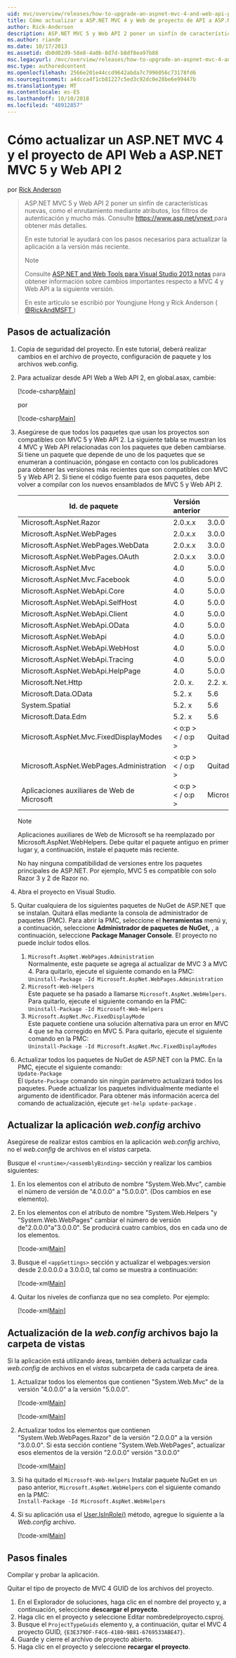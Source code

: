 ```yaml
---
uid: mvc/overview/releases/how-to-upgrade-an-aspnet-mvc-4-and-web-api-project-to-aspnet-mvc-5-and-web-api-2
title: Cómo actualizar a ASP.NET MVC 4 y Web de proyecto de API a ASP.NET MVC 5 y Web API 2 | Microsoft Docs
author: Rick-Anderson
description: ASP.NET MVC 5 y Web API 2 poner un sinfín de características nuevas, como el enrutamiento mediante atributos, los filtros de autenticación y mucho más.
ms.author: riande
ms.date: 10/17/2013
ms.assetid: db0d02d9-58e8-4a0b-8d7d-b8df8ea97b88
msc.legacyurl: /mvc/overview/releases/how-to-upgrade-an-aspnet-mvc-4-and-web-api-project-to-aspnet-mvc-5-and-web-api-2
msc.type: authoredcontent
ms.openlocfilehash: 2566e201e44ccd9642abda7c7996056c73178fd6
ms.sourcegitcommit: a4dcca4f1cb81227c5ed3c92dc0e28be6e99447b
ms.translationtype: MT
ms.contentlocale: es-ES
ms.lasthandoff: 10/10/2018
ms.locfileid: "48912857"
---
```

<a name="how-to-upgrade-an-aspnet-mvc-4-and-web-api-project-to-aspnet-mvc-5-and-web-api-2"></a>Cómo actualizar un ASP.NET MVC 4 y el proyecto de API Web a ASP.NET MVC 5 y Web API 2
====================
por [Rick Anderson]((https://twitter.com/RickAndMSFT))

> ASP.NET MVC 5 y Web API 2 poner un sinfín de características nuevas, como el enrutamiento mediante atributos, los filtros de autenticación y mucho más. Consulte [ https://www.asp.net/vnext ](https://www.asp.net/core) para obtener más detalles.
> 
> En este tutorial le ayudará con los pasos necesarios para actualizar la aplicación a la versión más reciente.  
> 
> > [!NOTE]
> > Consulte [ASP.NET and Web Tools para Visual Studio 2013 notas](../../../visual-studio/overview/2013/release-notes.md) para obtener información sobre cambios importantes respecto a MVC 4 y Web API a la siguiente versión.
> 
>   
> 
> En este artículo se escribió por Youngjune Hong y Rick Anderson ( [ @RickAndMSFT ](https://twitter.com/#!/RickAndMSFT) )


## <a name="upgrade-steps"></a>Pasos de actualización

1. Copia de seguridad del proyecto. En este tutorial, deberá realizar cambios en el archivo de proyecto, configuración de paquete y los archivos web.config.
2. Para actualizar desde API Web a Web API 2, en global.asax, cambie:

    [!code-csharp[Main](how-to-upgrade-an-aspnet-mvc-4-and-web-api-project-to-aspnet-mvc-5-and-web-api-2/samples/sample1.cs)]

   por

    [!code-csharp[Main](how-to-upgrade-an-aspnet-mvc-4-and-web-api-project-to-aspnet-mvc-5-and-web-api-2/samples/sample2.cs)]
3. Asegúrese de que todos los paquetes que usan los proyectos son compatibles con MVC 5 y Web API 2. La siguiente tabla se muestran los 4 MVC y Web API relacionadas con los paquetes que deben cambiarse. Si tiene un paquete que depende de uno de los paquetes que se enumeran a continuación, póngase en contacto con los publicadores para obtener las versiones más recientes que son compatibles con MVC 5 y Web API 2. Si tiene el código fuente para esos paquetes, debe volver a compilar con los nuevos ensamblados de MVC 5 y Web API 2.   

    | **Id. de paquete** | **Versión anterior** | **Nueva versión** |
    | --- | --- | --- |
    | Microsoft.AspNet.Razor | 2.0.x.x | 3.0.0 |
    | Microsoft.AspNet.WebPages | 2.0.x.x | 3.0.0 |
    | Microsoft.AspNet.WebPages.WebData | 2.0.x.x | 3.0.0 |
    | Microsoft.AspNet.WebPages.OAuth | 2.0.x.x | 3.0.0 |
    | Microsoft.AspNet.Mvc | 4.0 | 5.0.0 |
    | Microsoft.AspNet.Mvc.Facebook | 4.0 | 5.0.0 |
    | Microsoft.AspNet.WebApi.Core | 4.0 | 5.0.0 |
    | Microsoft.AspNet.WebApi.SelfHost | 4.0 | 5.0.0 |
    | Microsoft.AspNet.WebApi.Client | 4.0 | 5.0.0 |
    | Microsoft.AspNet.WebApi.OData | 4.0 | 5.0.0 |
    | Microsoft.AspNet.WebApi | 4.0 | 5.0.0 |
    | Microsoft.AspNet.WebApi.WebHost | 4.0 | 5.0.0 |
    | Microsoft.AspNet.WebApi.Tracing | 4.0 | 5.0.0 |
    | Microsoft.AspNet.WebApi.HelpPage | 4.0 | 5.0.0 |
    | Microsoft.Net.Http | 2.0. x. | 2.2. x. |
    | Microsoft.Data.OData | 5.2. x | 5.6 |
    | System.Spatial | 5.2. x | 5.6 |
    | Microsoft.Data.Edm | 5.2. x | 5.6 |
    | Microsoft.AspNet.Mvc.FixedDisplayModes | < o:p >< / o:p > | Quitada |
    | Microsoft.AspNet.WebPages.Administration | < o:p >< / o:p > | Quitada |
    | Aplicaciones auxiliares de Web de Microsoft | < o:p >< / o:p > | Microsoft.AspNet.WebHelpers |

    > [!NOTE]
    > Aplicaciones auxiliares de Web de Microsoft se ha reemplazado por Microsoft.AspNet.WebHelpers. Debe quitar el paquete antiguo en primer lugar y, a continuación, instale el paquete más reciente.   
    >   
    > No hay ninguna compatibilidad de versiones entre los paquetes principales de ASP.NET. Por ejemplo, MVC 5 es compatible con solo Razor 3 y 2 de Razor no.
4. Abra el proyecto en Visual Studio.
5. Quitar cualquiera de los siguientes paquetes de NuGet de ASP.NET que se instalan. Quitará ellas mediante la consola de administrador de paquetes (PMC). Para abrir la PMC, seleccione el **herramientas** menú y, a continuación, seleccione **Administrador de paquetes de NuGet,** , a continuación, seleccione **Package Manager Console**. El proyecto no puede incluir todos ellos.

    1. `Microsoft.AspNet.WebPages.Administration`  
   Normalmente, este paquete se agrega al actualizar de MVC 3 a MVC 4. Para quitarlo, ejecute el siguiente comando en la PMC:  
        `Uninstall-Package -Id Microsoft.AspNet.WebPages.Administration`
    2. `Microsoft-Web-Helpers`   
   Este paquete se ha pasado a llamarse `Microsoft.AspNet.WebHelpers`. Para quitarlo, ejecute el siguiente comando en la PMC:  
        `Uninstall-Package -Id Microsoft-Web-Helpers`
    3. `Microsoft.AspNet.Mvc.FixedDisplayMode`  
   Este paquete contiene una solución alternativa para un error en MVC 4 que se ha corregido en MVC 5. Para quitarlo, ejecute el siguiente comando en la PMC:  
        `Uninstall-Package -Id Microsoft.AspNet.Mvc.FixedDisplayModes`
6. Actualizar todos los paquetes de NuGet de ASP.NET con la PMC. En la PMC, ejecute el siguiente comando:  
    `Update-Package`  
   El `Update-Package` comando sin ningún parámetro actualizará todos los paquetes. Puede actualizar los paquetes individualmente mediante el argumento de identificador. Para obtener más información acerca del comando de actualización, ejecute `get-help update-package` .

## <a name="update-the-application-webconfig-file"></a>Actualizar la aplicación *web.config* archivo

Asegúrese de realizar estos cambios en la aplicación *web.config* archivo, no el *web.config* de archivos en el *vistas* carpeta.

Busque el `<runtime>/<assemblyBinding>` sección y realizar los cambios siguientes:

1. En los elementos con el atributo de nombre "System.Web.Mvc", cambie el número de versión de "4.0.0.0" a "5.0.0.0". (Dos cambios en ese elemento).
2. En los elementos con el atributo de nombre &quot;System.Web.Helpers "y &quot;System.Web.WebPages&quot; cambiar el número de versión de"2.0.0.0"a"3.0.0.0". Se producirá cuatro cambios, dos en cada uno de los elementos.

    [!code-xml[Main](how-to-upgrade-an-aspnet-mvc-4-and-web-api-project-to-aspnet-mvc-5-and-web-api-2/samples/sample3.xml?highlight=6,10,14)]
3. Busque el `<appSettings>` sección y actualizar el webpages:version desde 2.0.0.0.0 a 3.0.0.0, tal como se muestra a continuación:

    [!code-xml[Main](how-to-upgrade-an-aspnet-mvc-4-and-web-api-project-to-aspnet-mvc-5-and-web-api-2/samples/sample4.xml?highlight=2)]
4. Quitar los niveles de confianza que no sea completo. Por ejemplo:

    [!code-xml[Main](how-to-upgrade-an-aspnet-mvc-4-and-web-api-project-to-aspnet-mvc-5-and-web-api-2/samples/sample5.xml?highlight=2)]

## <a name="update-the-webconfig-files-under-the-views-folder"></a>Actualización de la *web.config* archivos bajo la carpeta de vistas

Si la aplicación está utilizando áreas, también deberá actualizar cada *web.config* de archivos en el *vistas* subcarpeta de cada carpeta de área.

1. Actualizar todos los elementos que contienen "System.Web.Mvc" de la versión "4.0.0.0" a la versión "5.0.0.0".  

    [!code-xml[Main](how-to-upgrade-an-aspnet-mvc-4-and-web-api-project-to-aspnet-mvc-5-and-web-api-2/samples/sample6.xml?highlight=2)]

    [!code-xml[Main](how-to-upgrade-an-aspnet-mvc-4-and-web-api-project-to-aspnet-mvc-5-and-web-api-2/samples/sample7.xml?highlight=4-6,8)]
2. Actualizar todos los elementos que contienen "System.Web.WebPages.Razor" de la versión "2.0.0.0" a la versión "3.0.0.0". Si esta sección contiene "System.Web.WebPages", actualizar esos elementos de la versión "2.0.0.0" versión "3.0.0.0"  

    [!code-xml[Main](how-to-upgrade-an-aspnet-mvc-4-and-web-api-project-to-aspnet-mvc-5-and-web-api-2/samples/sample8.xml?highlight=3-5)]
3. Si ha quitado el `Microsoft-Web-Helpers` Instalar paquete NuGet en un paso anterior, `Microsoft.AspNet.WebHelpers` con el siguiente comando en la PMC:  
    `Install-Package -Id Microsoft.AspNet.WebHelpers`
4. Si su aplicación usa el [User.IsInRole()](https://msdn.microsoft.com/en-us/library/system.web.security.roleprincipal.isinrole(v=vs.110).aspx) método, agregue lo siguiente a la *Web.config* archivo.

    [!code-xml[Main](how-to-upgrade-an-aspnet-mvc-4-and-web-api-project-to-aspnet-mvc-5-and-web-api-2/samples/sample9.xml)]

## <a name="final-steps"></a>Pasos finales

Compilar y probar la aplicación.

Quitar el tipo de proyecto de MVC 4 GUID de los archivos del proyecto.

1. En el Explorador de soluciones, haga clic en el nombre del proyecto y, a continuación, seleccione **descargar el proyecto**.
2. Haga clic en el proyecto y seleccione Editar nombredelproyecto.csproj.
3. Busque el `ProjectTypeGuids` elemento y, a continuación, quitar el MVC 4 proyecto GUID, `{E3E379DF-F4C6-4180-9B81-6769533ABE47}`.
4. Guarde y cierre el archivo de proyecto abierto.
5. Haga clic en el proyecto y seleccione **recargar el proyecto**.
